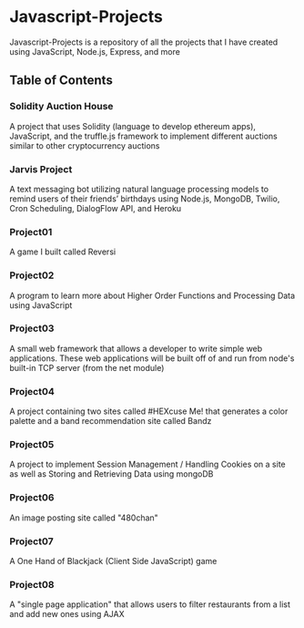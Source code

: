 # Javascript-Projects
Javascript-Projects is a repository of all the projects that I have created using JavaScript, Node.js, Express, and more

## Table of Contents

### Solidity Auction House
A project that uses Solidity (language to develop ethereum apps), JavaScript, and the truffle.js framework to implement different auctions similar to other cryptocurrency auctions

### Jarvis Project
A text messaging bot utilizing natural language processing models to remind users of their friends’ birthdays using Node.js, MongoDB, Twilio, Cron Scheduling, DialogFlow API, and Heroku

### Project01
A game I built called Reversi

### Project02
A program to learn more about Higher Order Functions and Processing Data using JavaScript

### Project03
A small web framework that allows a developer to write simple web applications. These web applications will be built off of and run from node's built-in TCP server (from the net module)

### Project04
A project containing two sites called #HEXcuse Me! that generates a color palette and a band recommendation site called Bandz

### Project05
A project to implement Session Management / Handling Cookies on a site as well as Storing and Retrieving Data using mongoDB

### Project06
An image posting site called "480chan"

### Project07
A One Hand of Blackjack (Client Side JavaScript) game

### Project08
A "single page application" that allows users to filter restaurants from a list and add new ones using AJAX
